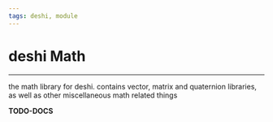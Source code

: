 ```yaml
---
tags: deshi, module
---
```

   
# deshi Math   
   
---   
the math library for deshi. contains vector, matrix and quaternion libraries, as well as other miscellaneous math related things   
   
**TODO-DOCS**